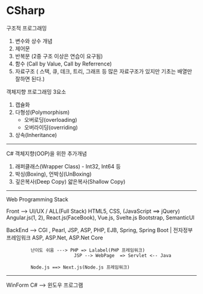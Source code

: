 # CSharp

구조적 프로그래밍

1. 변수와 상수 개념
2. 제어문
3. 반복문 (2중 구조 이상은 연습이 요구됨)
4. 함수 (Call by Value, Call by Referrence)
5. 자료구조 ( 스택, 큐, 데크, 트리, 그래프 등 많은 자료구조가 있지만 기초는 배열만 잘하면 된다.)


객체지향 프로그래밍 3요소

1. 캡슐화
2. 다형성(Polymorphism) 
   - 오버로딩(overloading)
   - 오버라이딩(overriding)
3. 상속(Inheritance)
----
C# 객체지향(OOP)을 위한 추가개념
1. 래퍼클래스(Wrapper Class) - Int32, Int64 등
2. 박싱(Boxing), 언박싱(UnBoxing)
3. 깊은복사(Deep Copy) 얇은복사(Shallow Copy)


----------------------------------------------------------------------------------------------
Web Programming Stack

Front --> UI/UX / ALL(Full Stack)
             HTML5, CSS, (JavaScript ==> jQuery)
             Angular.js(1, 2), React.js(FaceBook), Vue.js, Svelte.js
             Bootstrap, SemanticUI


BackEnd -->  CGI , Pearl, JSP, ASP, PHP, 
             EJB, Spring, Spring Boot   |  전자정부프레임워크
	     ASP, ASP.Net,  ASP.Net Core

             난이도 쉬움 ---> PHP => Lalabel(PHP 프레임워크)
                             JSP --> WebPage  => Servlet <-- Java
                                      
             Node.js ==> Next.js(Node.js 프레임워크)
-------------------------------------------------------------------------------------
WinForm C# --> 윈도우 프로그램
